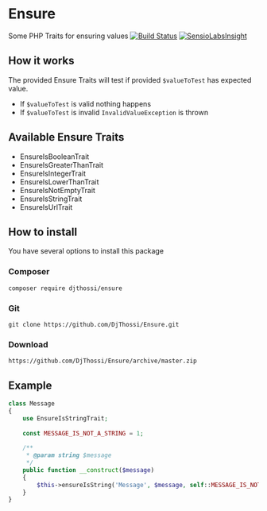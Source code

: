 # Ensure
Some PHP Traits for ensuring values
[![Build Status](https://travis-ci.org/DjThossi/Ensure.svg?branch=master)](https://travis-ci.org/DjThossi/Ensure)
[![SensioLabsInsight](https://insight.sensiolabs.com/projects/ccaef76a-725e-4b1b-892a-c3dd4570e629/mini.png)](https://insight.sensiolabs.com/projects/ccaef76a-725e-4b1b-892a-c3dd4570e629)

## How it works
The provided Ensure Traits will test if provided `$valueToTest` has expected value. 
- If `$valueToTest` is valid nothing happens
- If `$valueToTest` is invalid `InvalidValueException` is thrown

## Available Ensure Traits
- EnsureIsBooleanTrait
- EnsureIsGreaterThanTrait
- EnsureIsIntegerTrait
- EnsureIsLowerThanTrait
- EnsureIsNotEmptyTrait
- EnsureIsStringTrait
- EnsureIsUrlTrait

## How to install
You have several options to install this package

### Composer
`composer require djthossi/ensure`

### Git
`git clone https://github.com/DjThossi/Ensure.git`

### Download
`https://github.com/DjThossi/Ensure/archive/master.zip`

## Example
```php
class Message
{
    use EnsureIsStringTrait;
    
    const MESSAGE_IS_NOT_A_STRING = 1;
    
    /**
     * @param string $message
     */
    public function __construct($message)
    {
        $this->ensureIsString('Message', $message, self::MESSAGE_IS_NOT_A_STRING);
    }
}
```

